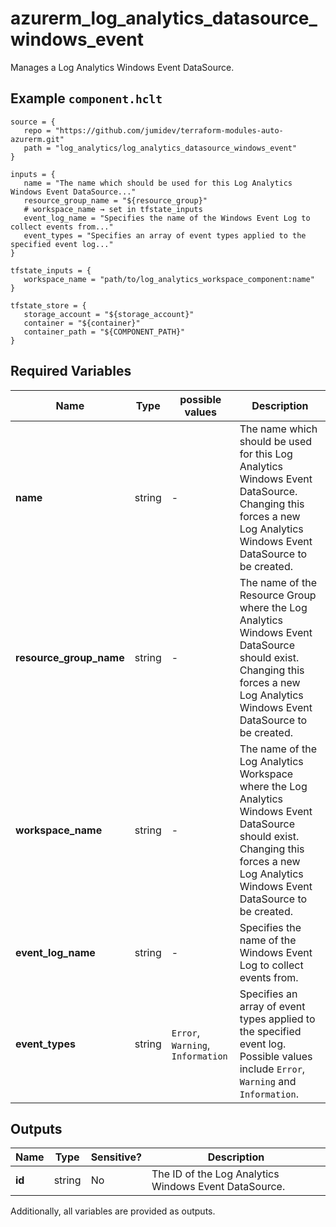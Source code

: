 # azurerm_log_analytics_datasource_windows_event

Manages a Log Analytics Windows Event DataSource.

## Example `component.hclt`

```hcl
source = {
   repo = "https://github.com/jumidev/terraform-modules-auto-azurerm.git"   
   path = "log_analytics/log_analytics_datasource_windows_event"   
}

inputs = {
   name = "The name which should be used for this Log Analytics Windows Event DataSource..."   
   resource_group_name = "${resource_group}"   
   # workspace_name → set in tfstate_inputs
   event_log_name = "Specifies the name of the Windows Event Log to collect events from..."   
   event_types = "Specifies an array of event types applied to the specified event log..."   
}

tfstate_inputs = {
   workspace_name = "path/to/log_analytics_workspace_component:name"   
}

tfstate_store = {
   storage_account = "${storage_account}"   
   container = "${container}"   
   container_path = "${COMPONENT_PATH}"   
}

```

## Required Variables

| Name | Type |  possible values |  Description |
| ---- | --------- |  ----------- | ----------- |
| **name** | string |  -  |  The name which should be used for this Log Analytics Windows Event DataSource. Changing this forces a new Log Analytics Windows Event DataSource to be created. | 
| **resource_group_name** | string |  -  |  The name of the Resource Group where the Log Analytics Windows Event DataSource should exist. Changing this forces a new Log Analytics Windows Event DataSource to be created. | 
| **workspace_name** | string |  -  |  The name of the Log Analytics Workspace where the Log Analytics Windows Event DataSource should exist. Changing this forces a new Log Analytics Windows Event DataSource to be created. | 
| **event_log_name** | string |  -  |  Specifies the name of the Windows Event Log to collect events from. | 
| **event_types** | string |  `Error`, `Warning`, `Information`  |  Specifies an array of event types applied to the specified event log. Possible values include `Error`, `Warning` and `Information`. | 



## Outputs

| Name | Type | Sensitive? | Description |
| ---- | ---- | --------- | --------- |
| **id** | string | No  | The ID of the Log Analytics Windows Event DataSource. | 

Additionally, all variables are provided as outputs.
